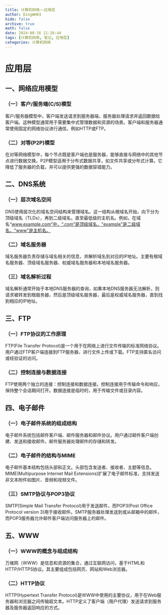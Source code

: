 ```yaml
---
title: 计算机网络——应用层
author: DingWH03
hide: false
archive: true
math: false
date: 2024-08-16 21:26:44
tags: [计算机网络, 笔记, 应用层]
categories: 计算机网络
---
```

# 应用层

## 一、网络应用模型

### （一）客户/服务端(C/S)模型

客户/服务器模型中，客户端发送请求到服务器端，服务器处理请求并返回数据给客户端。这种模型通常用于需要集中式管理数据和资源的场景。客户端和服务器通常使用固定的网络协议进行通信，例如HTTP或FTP。

### （二）对等(P2P)模型

在对等网络模型中，每个节点既是客户端也是服务器，能够直接与网络中的其他节点进行数据交换。P2P模型适用于分布式数据共享，如文件共享或分布式计算。它降低了服务器的负载，并可以提供更强的数据容错能力。

## 二、DNS系统

### （一）层次域名空间

DNS使用层次化的域名空间结构来管理域名。这一结构从根域名开始，向下分为顶级域名（TLDs），再到二级域名，直至最低级的主机名。例如，在域名“www.example.com”中，“.com”是顶级域名，"example"是二级域名，"www"是主机名。

### （二）域名服务器

域名服务器负责存储与域名相关的信息，并解析域名到对应的IP地址。主要有根域名服务器、顶级域名服务器、权威域名服务器和本地域名服务器。

### （三）域名解析过程

域名解析通常开始于本地DNS服务器的查询，如果本地DNS服务器无法解析，则请求被转发到根服务器，然后是顶级域名服务器，最后是权威域名服务器，直到找到相应的IP地址。

## 三、FTP

### （一）FTP协议的工作原理

FTP(File Transfer Protocol)是一个用于在网络上进行文件传输的标准网络协议。用户通过FTP客户端连接到FTP服务器，进行文件上传或下载。FTP支持匿名访问或经验证的访问。

### （二）控制连接与数据连接

FTP使用两个独立的连接：控制连接和数据连接。控制连接用于传输命令和响应，保持整个会话期间打开。数据连接是临时的，用于传输文件或目录内容。

## 四、电子邮件

### （一）电子邮件系统的组成结构

电子邮件系统包括邮件客户端、邮件服务器和邮件协议。用户通过邮件客户端创建、发送和接收邮件。邮件服务器处理邮件的存储和转发。

### （二）电子邮件的结构与MIME

电子邮件基本结构包括头部和正文。头部包含发送者、接收者、主题等信息。MIME(Multipurpose Internet Mail Extensions)扩展了电子邮件标准，支持发送非文本附件如图片、音频和视频文件。

### （三）SMTP协议与POP3协议

SMTP(Simple Mail Transfer Protocol)用于发送邮件，而POP3(Post Office Protocol version 3)用于接收邮件。SMTP服务器处理发送到或从邮箱中的邮件，而POP3服务器允许邮件客户端访问服务器上的邮件。

## 五、WWW

### （一）WWW的概念与组成结构

万维网（WWW）是信息和资源的集合，通过互联网访问，基于HTML和HTTP/HTTPS协议。其主要组成包括网页、网站和Web浏览器。

### （二）HTTP协议

HTTP(Hypertext Transfer Protocol)是WWW中使用的主要协议，用于在Web服务器和浏览器之间传输超文本。HTTP定义了客户端（用户代理）发送请求到服务器及服务器返回响应的方式。
